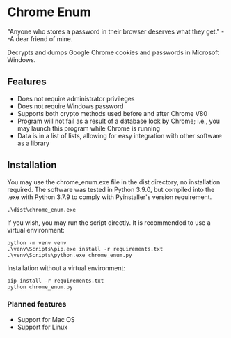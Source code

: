 # Chrome Enum
"Anyone who stores a password in their browser deserves what they get." --A dear friend of mine.

Decrypts and dumps Google Chrome cookies and passwords in Microsoft Windows.
## Features
* Does not require administrator privileges
* Does not require Windows password
* Supports both crypto methods used before and after Chrome V80
* Program will not fail as a result of a database lock by Chrome; i.e., you may launch this program while Chrome is running
* Data is in a list of lists, allowing for easy integration with other software as a library
## Installation
You may use the chrome_enum.exe file in the dist directory, no installation required. The software was tested in Python 3.9.0, but compiled into the .exe with Python 3.7.9 to comply with Pyinstaller's version requirement. 
```
.\dist\chrome_enum.exe
```
If you wish, you may run the script directly. It is recommended to use a virtual environment:
```
python -m venv venv
.\venv\Scripts\pip.exe install -r requirements.txt
.\venv\Scripts\python.exe chrome_enum.py
```
Installation without a virtual environment:
```
pip install -r requirements.txt
python chrome_enum.py
```
### Planned features
* Support for Mac OS
* Support for Linux